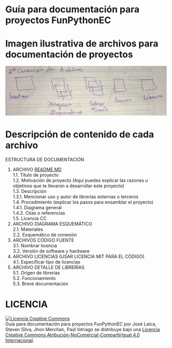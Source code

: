 # Guía para documentación para proyectos FunPythonEC

# Imagen ilustrativa de archivos para documentación de proyectos
![alt text](https://github.com/FunPythonEC/Guia_para_documentacion_de_proyectos/blob/master/Imagenes/WhatsApp%20Image%202018-09-11%20at%2013.07.05.jpeg)

# Descripción de contenido de cada archivo

<!DOCTYPE html>
<html>

<head>
  <meta charset="utf-8">
  <meta name="viewport" content="width=device-width, initial-scale=1.0">
  <title>Estructura de documentacion</title>
  <link rel="stylesheet" href="https://stackedit.io/style.css" />
</head>

<body class="stackedit">
  <div class="stackedit__html"><p>ESTRUCTURA DE DOCUMENTACIÓN</p>
<ol>
<li>ARCHIVO <a href="http://README.MD">README.MD</a><br>
1.1. Título de proyecto<br>
1.2. Motivación de proyecto (Aquí puedes explicar las razones u objetivos que te llevaron a desarrollar este proyecto)<br>
1.3. Descripción<br>
1.3.1. Mencionar uso y autor de librerías externas o terceros<br>
1.4. Procedimiento (explicar los pasos para ensamblar el proyecto)<br>
1.4.1. Diagrama general<br>
1.4.2. Citas o referencias<br>
1.5. Licencia CC</li>
<li>ARCHIVO DIAGRAMA ESQUEMÁTICO<br>
2.1. Materiales<br>
2.2. Esquemático de conexión</li>
<li>ARCHIVOS CÓDIGO FUENTE<br>
3.1. Nombrar licencia<br>
3.2. Versión de software y hardware</li>
<li>ARCHIVO LICENCIAS (USAR LICENCIA MIT PARA EL CÓDIGO)<br>
4.1. Especificar tipo de licencias</li>
<li>ARCHIVO DETALLE DE LIBRERÍAS<br>
5.1. Origen de librerías<br>
5.2. Funcionamiento<br>
5.3. Breve documentación</li>
</ol>
</div>
</body>

</html>


LICENCIA
=================================
<a rel="license" href="http://creativecommons.org/licenses/by-nc-sa/4.0/"><img alt="Licencia Creative Commons" style="border-width:0" src="https://i.creativecommons.org/l/by-nc-sa/4.0/88x31.png" /></a><br /><span xmlns:dct="http://purl.org/dc/terms/" href="http://purl.org/dc/dcmitype/Text" property="dct:title" rel="dct:type">Guía para documentación para proyectos FunPythonEC</span> por <span xmlns:cc="http://creativecommons.org/ns#" property="cc:attributionName">José Laica, Steven Silva, Jhon Merchan, Paúl Intriago</span> se distribuye bajo una <a rel="license" href="http://creativecommons.org/licenses/by-nc-sa/4.0/">Licencia Creative Commons Atribución-NoComercial-CompartirIgual 4.0 Internacional</a>.
